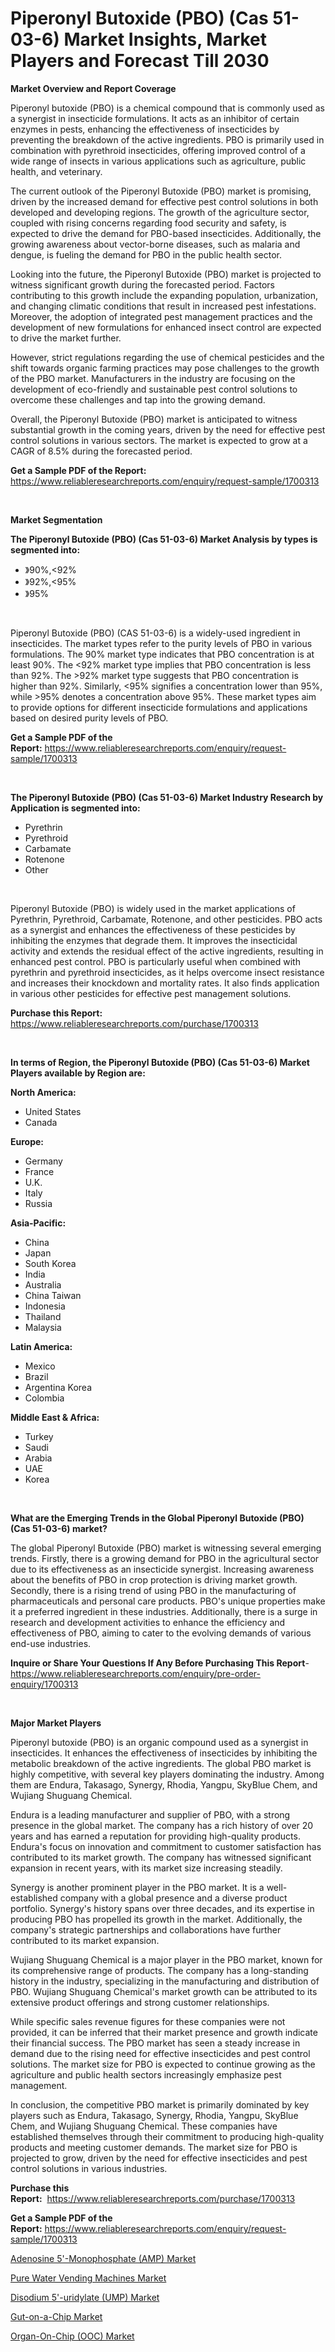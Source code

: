 <p><h1>Piperonyl Butoxide (PBO) (Cas 51-03-6) Market Insights, Market Players and Forecast Till 2030</h1></p><p><strong>Market Overview and Report Coverage</strong></p>
<p><p>Piperonyl butoxide (PBO) is a chemical compound that is commonly used as a synergist in insecticide formulations. It acts as an inhibitor of certain enzymes in pests, enhancing the effectiveness of insecticides by preventing the breakdown of the active ingredients. PBO is primarily used in combination with pyrethroid insecticides, offering improved control of a wide range of insects in various applications such as agriculture, public health, and veterinary.</p><p>The current outlook of the Piperonyl Butoxide (PBO) market is promising, driven by the increased demand for effective pest control solutions in both developed and developing regions. The growth of the agriculture sector, coupled with rising concerns regarding food security and safety, is expected to drive the demand for PBO-based insecticides. Additionally, the growing awareness about vector-borne diseases, such as malaria and dengue, is fueling the demand for PBO in the public health sector.</p><p>Looking into the future, the Piperonyl Butoxide (PBO) market is projected to witness significant growth during the forecasted period. Factors contributing to this growth include the expanding population, urbanization, and changing climatic conditions that result in increased pest infestations. Moreover, the adoption of integrated pest management practices and the development of new formulations for enhanced insect control are expected to drive the market further.</p><p>However, strict regulations regarding the use of chemical pesticides and the shift towards organic farming practices may pose challenges to the growth of the PBO market. Manufacturers in the industry are focusing on the development of eco-friendly and sustainable pest control solutions to overcome these challenges and tap into the growing demand.</p><p>Overall, the Piperonyl Butoxide (PBO) market is anticipated to witness substantial growth in the coming years, driven by the need for effective pest control solutions in various sectors. The market is expected to grow at a CAGR of 8.5% during the forecasted period.</p></p>
<p><strong>Get a Sample PDF of the Report:</strong> <a href="https://www.reliableresearchreports.com/enquiry/request-sample/1700313">https://www.reliableresearchreports.com/enquiry/request-sample/1700313</a></p>
<p>&nbsp;</p>
<p><strong>Market Segmentation</strong></p>
<p><strong>The Piperonyl Butoxide (PBO) (Cas 51-03-6) Market Analysis by types is segmented into:</strong></p>
<p><ul><li>》90%,<92%</li><li>》92%,<95%</li><li>》95%</li></ul></p>
<p>&nbsp;</p>
<p><p>Piperonyl Butoxide (PBO) (CAS 51-03-6) is a widely-used ingredient in insecticides. The market types refer to the purity levels of PBO in various formulations. The 90% market type indicates that PBO concentration is at least 90%. The <92% market type implies that PBO concentration is less than 92%. The >92% market type suggests that PBO concentration is higher than 92%. Similarly, <95% signifies a concentration lower than 95%, while >95% denotes a concentration above 95%. These market types aim to provide options for different insecticide formulations and applications based on desired purity levels of PBO.</p></p>
<p><strong>Get a Sample PDF of the Report:</strong>&nbsp;<a href="https://www.reliableresearchreports.com/enquiry/request-sample/1700313">https://www.reliableresearchreports.com/enquiry/request-sample/1700313</a></p>
<p>&nbsp;</p>
<p><strong>The Piperonyl Butoxide (PBO) (Cas 51-03-6) Market Industry Research by Application is segmented into:</strong></p>
<p><ul><li>Pyrethrin</li><li>Pyrethroid</li><li>Carbamate</li><li>Rotenone</li><li>Other</li></ul></p>
<p>&nbsp;</p>
<p><p>Piperonyl Butoxide (PBO) is widely used in the market applications of Pyrethrin, Pyrethroid, Carbamate, Rotenone, and other pesticides. PBO acts as a synergist and enhances the effectiveness of these pesticides by inhibiting the enzymes that degrade them. It improves the insecticidal activity and extends the residual effect of the active ingredients, resulting in enhanced pest control. PBO is particularly useful when combined with pyrethrin and pyrethroid insecticides, as it helps overcome insect resistance and increases their knockdown and mortality rates. It also finds application in various other pesticides for effective pest management solutions.</p></p>
<p><strong>Purchase this Report:</strong>&nbsp; <a href="https://www.reliableresearchreports.com/purchase/1700313">https://www.reliableresearchreports.com/purchase/1700313</a></p>
<p>&nbsp;</p>
<p><strong>In terms of Region, the Piperonyl Butoxide (PBO) (Cas 51-03-6) Market Players available by Region are:</strong></p>
<p>
    <p> <strong> North America: </strong>
        <ul>
            <li>United States</li>
            <li>Canada</li>
        </ul>
        </p> 
    <p> <strong> Europe: </strong>
        <ul>
            <li>Germany</li>
            <li>France</li>
            <li>U.K.</li>
            <li>Italy</li>
            <li>Russia</li>
        </ul>
        </p> 
    <p> <strong> Asia-Pacific: </strong>
        <ul>
            <li>China</li>
            <li>Japan</li>
            <li>South Korea</li>
            <li>India</li>
            <li>Australia</li>
            <li>China Taiwan</li>
            <li>Indonesia</li>
            <li>Thailand</li>
            <li>Malaysia</li>
        </ul>
        </p> 
    <p> <strong> Latin America: </strong>
        <ul>
            <li>Mexico</li>
            <li>Brazil</li>
            <li>Argentina Korea</li>
            <li>Colombia</li>
        </ul>
        </p> 
    <p> <strong> Middle East & Africa: </strong>
        <ul>
            <li>Turkey</li>
            <li>Saudi</li>
            <li>Arabia</li>
            <li>UAE</li>
            <li>Korea</li>
        </ul>
    </p>
    </p>
<p>&nbsp;</p>
<p><strong>What are the Emerging Trends in the Global Piperonyl Butoxide (PBO) (Cas 51-03-6) market?</strong></p>
<p><p>The global Piperonyl Butoxide (PBO) market is witnessing several emerging trends. Firstly, there is a growing demand for PBO in the agricultural sector due to its effectiveness as an insecticide synergist. Increasing awareness about the benefits of PBO in crop protection is driving market growth. Secondly, there is a rising trend of using PBO in the manufacturing of pharmaceuticals and personal care products. PBO's unique properties make it a preferred ingredient in these industries. Additionally, there is a surge in research and development activities to enhance the efficiency and effectiveness of PBO, aiming to cater to the evolving demands of various end-use industries.</p></p>
<p><strong>Inquire or Share Your Questions If Any Before Purchasing This Report</strong>- <a href="https://www.reliableresearchreports.com/enquiry/pre-order-enquiry/1700313">https://www.reliableresearchreports.com/enquiry/pre-order-enquiry/1700313</a></p>
<p>&nbsp;</p>
<p><strong>Major Market Players</strong></p>
<p><p>Piperonyl butoxide (PBO) is an organic compound used as a synergist in insecticides. It enhances the effectiveness of insecticides by inhibiting the metabolic breakdown of the active ingredients. The global PBO market is highly competitive, with several key players dominating the industry. Among them are Endura, Takasago, Synergy, Rhodia, Yangpu, SkyBlue Chem, and Wujiang Shuguang Chemical.</p><p>Endura is a leading manufacturer and supplier of PBO, with a strong presence in the global market. The company has a rich history of over 20 years and has earned a reputation for providing high-quality products. Endura's focus on innovation and commitment to customer satisfaction has contributed to its market growth. The company has witnessed significant expansion in recent years, with its market size increasing steadily.</p><p>Synergy is another prominent player in the PBO market. It is a well-established company with a global presence and a diverse product portfolio. Synergy's history spans over three decades, and its expertise in producing PBO has propelled its growth in the market. Additionally, the company's strategic partnerships and collaborations have further contributed to its market expansion.</p><p>Wujiang Shuguang Chemical is a major player in the PBO market, known for its comprehensive range of products. The company has a long-standing history in the industry, specializing in the manufacturing and distribution of PBO. Wujiang Shuguang Chemical's market growth can be attributed to its extensive product offerings and strong customer relationships.</p><p>While specific sales revenue figures for these companies were not provided, it can be inferred that their market presence and growth indicate their financial success. The PBO market has seen a steady increase in demand due to the rising need for effective insecticides and pest control solutions. The market size for PBO is expected to continue growing as the agriculture and public health sectors increasingly emphasize pest management.</p><p>In conclusion, the competitive PBO market is primarily dominated by key players such as Endura, Takasago, Synergy, Rhodia, Yangpu, SkyBlue Chem, and Wujiang Shuguang Chemical. These companies have established themselves through their commitment to producing high-quality products and meeting customer demands. The market size for PBO is projected to grow, driven by the need for effective insecticides and pest control solutions in various industries.</p></p>
<p><strong>Purchase this Report:</strong>&nbsp;&nbsp;<a href="https://www.reliableresearchreports.com/purchase/1700313">https://www.reliableresearchreports.com/purchase/1700313</a></p>
<p></p>
<p><strong>Get a Sample PDF of the Report:</strong>&nbsp;<a href="https://www.reliableresearchreports.com/enquiry/request-sample/1700313">https://www.reliableresearchreports.com/enquiry/request-sample/1700313</a></p>
<p><p><a href="https://www.linkedin.com/pulse/adenosine-5-monophosphate-amp-market-share-new-trends-analysis-hmpne/">Adenosine 5'-Monophosphate (AMP) Market</a></p><p><a href="https://medium.com/@tracylarson12/analyzing-pure-water-vending-machines-market-global-industry-perspective-and-forecast-2023-to-46284a2f23e6">Pure Water Vending Machines Market</a></p><p><a href="https://www.linkedin.com/pulse/disodium-5-uridylate-ump-market-size-2023-2030-global-4kyse/">Disodium 5'-uridylate (UMP) Market</a></p><p><a href="https://github.com/smritireportprime/Market-Research-Report-List-1/blob/main/gut-on-a-chip-market.md">Gut-on-a-Chip Market</a></p><p><a href="https://github.com/jhonwin654/Market-Research-Report-List-1/blob/main/organ-on-chip-ooc-market.md">Organ-On-Chip (OOC) Market</a></p></p>